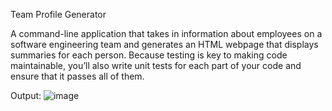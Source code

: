  Team Profile Generator

A command-line application that takes in information about employees on a software engineering team and generates an HTML webpage that displays summaries for each person. Because testing is key to making code maintainable, you’ll also write unit tests for each part of your code and ensure that it passes all of them.

Output:
![image](https://user-images.githubusercontent.com/90018321/144549310-76362c97-eb74-42ba-9890-402d5dfd182a.png)


